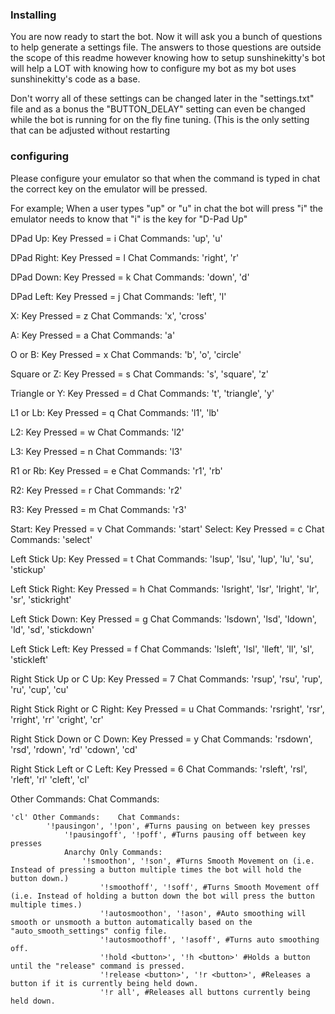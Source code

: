 





### Installing

You are now ready to start the bot. Now it will ask you a bunch of questions to help generate a settings file. The answers to those questions are outside the scope of this readme however knowing how to setup sunshinekitty's bot will help a LOT with knowing how to configure my bot as my bot uses sunshinekitty's code as a base.

Don't worry all of these settings can be changed later in the "settings.txt" file and as a bonus the "BUTTON_DELAY" setting can even be changed while the bot is running for on the fly fine tuning. (This is the only setting that can be adjusted without restarting 

### configuring


Please configure your emulator so that when the command is typed in chat the correct key on the emulator will be pressed.

For example; When a user types "up" or "u" in chat the bot will press "i" the emulator needs to know that "i" is the key for "D-Pad Up"

DPad Up: Key Pressed = i Chat Commands: 'up', 'u'

DPad Right: Key Pressed = l Chat Commands: 'right', 'r'

DPad Down: Key Pressed = k Chat Commands: 'down', 'd'

DPad Left: Key Pressed = j Chat Commands: 'left', 'l'

X: Key Pressed = z Chat Commands: 'x', 'cross'

A: Key Pressed = a Chat Commands: 'a'

O or B: Key Pressed = x Chat Commands: 'b', 'o', 'circle'

Square or Z: Key Pressed = s Chat Commands: 's', 'square', 'z'

Triangle or Y: Key Pressed = d Chat Commands: 't', 'triangle', 'y'

L1 or Lb: Key Pressed = q Chat Commands: 'l1', 'lb'

L2: Key Pressed = w Chat Commands: 'l2'

L3: Key Pressed = n Chat Commands: 'l3'

R1 or Rb: Key Pressed = e Chat Commands: 'r1', 'rb'

R2: Key Pressed = r Chat Commands: 'r2'

R3: Key Pressed = m Chat Commands: 'r3'

Start: Key Pressed = v Chat Commands: 'start' Select: Key Pressed = c Chat Commands: 'select'

Left Stick Up: Key Pressed = t Chat Commands: 'lsup', 'lsu', 'lup', 'lu', 'su', 'stickup'

Left Stick Right: Key Pressed = h Chat Commands: 'lsright', 'lsr', 'lright', 'lr', 'sr', 'stickright'

Left Stick Down: Key Pressed = g Chat Commands: 'lsdown', 'lsd', 'ldown', 'ld', 'sd', 'stickdown'

Left Stick Left: Key Pressed = f Chat Commands: 'lsleft', 'lsl', 'lleft', 'll', 'sl', 'stickleft'

Right Stick Up or C Up: Key Pressed = 7 Chat Commands: 'rsup', 'rsu', 'rup', 'ru', 'cup', 'cu'

Right Stick Right or C Right: Key Pressed = u Chat Commands: 'rsright', 'rsr', 'rright', 'rr' 'cright', 'cr'

Right Stick Down or C Down: Key Pressed = y Chat Commands: 'rsdown', 'rsd', 'rdown', 'rd' 'cdown', 'cd'

Right Stick Left or C Left: Key Pressed = 6 Chat Commands: 'rsleft', 'rsl', 'rleft', 'rl' 'cleft', 'cl'

Other Commands: Chat Commands:

	'cl' Other Commands: 	Chat Commands: 
	 		'!pausingon', '!pon', #Turns pausing on between key presses 
		 		'!pausingoff', '!poff', #Turns pausing off between key presses 
		 		Anarchy Only Commands: 
		 			'!smoothon', '!son', #Turns Smooth Movement on (i.e. Instead of pressing a button multiple times the bot will hold the button down.) 
			 			'!smoothoff', '!soff', #Turns Smooth Movement off (i.e. Instead of holding a button down the bot will press the button multiple times.) 
			 			'!autosmoothon', '!ason', #Auto smoothing will smooth or unsmooth a button automatically based on the "auto_smooth_settings" config file. 
			 			'!autosmoothoff', '!asoff', #Turns auto smoothing off. 
			 			'!hold <button>', '!h <button>' #Holds a button until the "release" command is pressed.
 			 			'!release <button>', '!r <button>', #Releases a button if it is currently being held down. 
			 			'!r all', #Releases all buttons currently being held down.






